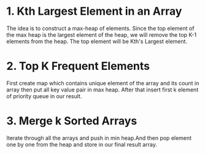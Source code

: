 # 1. Kth Largest Element in an Array
The idea is to construct a max-heap of elements. Since the top element of the max heap is the largest element of the heap, we will remove the top K-1 elements from the heap.  The top element will be Kth's Largest element.

# 2. Top K Frequent Elements
First create map which contains unique element of the array and its count in array then put all key value pair in max heap. After that insert first k element of priority queue in our result.

# 3. Merge k Sorted Arrays
Iterate through all the arrays and push in min heap.And then pop element one by one from the heap and store in our final result array.

